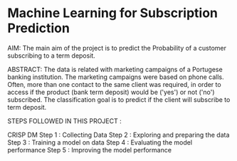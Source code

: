 # Machine Learning for Subscription Prediction

AIM:
The main aim of the project is to predict the Probability of a customer subscribing to a term deposit.


ABSTRACT:
The data is related with marketing campaigns of a Portugese banking institution. The marketing campaigns were based on phone calls. Often, 
more than one contact to the same client was required, in order to access if the product (bank term deposit) would be ('yes') or not ('no')
subscribed. The classification goal is to predict if the client will subscribe to term deposit.


STEPS FOLLOWED IN THIS PROJECT :

CRISP DM
Step 1 : Collecting Data
Step 2 : Exploring and preparing the data
Step 3 : Training a model on data
Step 4 : Evaluating the model performance
Step 5 : Improving the model performance
